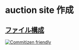 # auction site 作成

## [ファイル構成](https://gist.github.com/mitsuruog/fc48397a8e80f051a145)

[![Commitizen friendly](https://img.shields.io/badge/commitizen-friendly-brightgreen.svg)](http://commitizen.github.io/cz-cli/)



